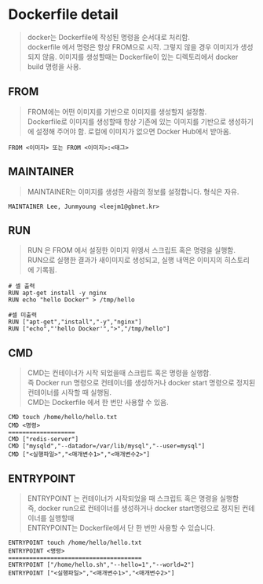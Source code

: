 # Dockerfile detail
> docker는 Dockerfile에 작성된 명령을 순서대로 처리함.  
> dockerfile 에서 명령은 항상 FROM으로 시작. 그렇지 않을 경우 이미지가 생성되지 않음.
> 이미지를 생성할때는 Dockerfile이 있는 디렉토리에서 docker build 명령을 사용.  

## FROM
> FROM에는 어떤 이미지를 기반으로 이미지를 생성할지 설정함.  
> Dockerfile로 이미지를 생성할때 항상 기존에 있는 이미지를 기반으로 생성하기에 설정해 주어야 함.
> 로컬에 이미지가 없으면 Docker Hub에서 받아옴.  
```
FROM <이미지> 또는 FROM <이미지>:<태그>
```

## MAINTAINER
> MAINTAINER는 이미지를 생성한 사람의 정보를 설정합니다. 형식은 자유.
```
MAINTAINER Lee, Junmyoung <leejm1@gbnet.kr>
```

## RUN
> RUN 은 FROM 에서 설정한 이미지 위엥서 스크립트 혹은 명령을 실행함.  
> RUN으로 실행한 결과가 새이미지로 생성되고, 실행 내역은 이미지의 히스토리에 기록됨.  
```
# 셀 출력
RUN apt-get install -y nginx
RUN echo "hello Docker" > /tmp/hello
```

```
#셀 미출력
RUN ["apt-get","install","-y","nginx"]
RUN ["echo","'hello Docker'",">","/tmp/hello"]
```

## CMD
> CMD는 컨테이너가 시작 되었을때 스크립트 혹은 명령을 실행함.  
> 즉 Docker run 명령으로 컨테이너를 생성하거나 docker start 명령으로 정지된 컨테이너를 시작할 때 실행됨.  
> CMD는 Dockerfile 에서 한 번만 사용할 수 있음.

```
CMD touch /home/hello/hello.txt
CMD <명령>
===================
CMD ["redis-server"]
CMD ["mysqld","--datador=/var/lib/mysql","--user=mysql"]
CMD ["<실행파일>","<매개변수1>","<매개변수2>"]
```

## ENTRYPOINT
> ENTRYPOINT 는 컨테이너가 시작되었을 때 스크립트 혹은 명령을 실행함  
> 즉, docker run으로 컨테이너를 생성하거나 docker start명령으로 정지된 컨테이너를 실행할때  
> ENTRYPOINT는 Dockerfile에서 단 한 번만 사용할 수 있습니다.  
```
ENTRYPOINT touch /home/hello/hello.txt
ENTRYPOINT <명령>
======================================
ENTRYPOINT ["/home/hello.sh","--hello=1","--world=2"]
ENTRYPOINT ["<실행파일>","<매개변수1>","<매개변수2>"]
```
